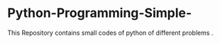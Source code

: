 # Python-Programming-Simple-
This Repository contains small codes of python of different problems .
